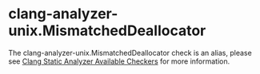 # clang-analyzer-unix.MismatchedDeallocator

The clang-analyzer-unix.MismatchedDeallocator check is an alias, please
see [Clang Static Analyzer Available
Checkers](https://clang.llvm.org/docs/analyzer/checkers.html#unix-mismatcheddeallocator)
for more information.
